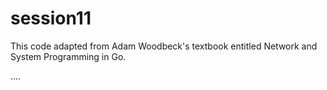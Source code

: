 # session11

This code adapted from Adam Woodbeck's textbook entitled Network and System Programming in Go.

....
